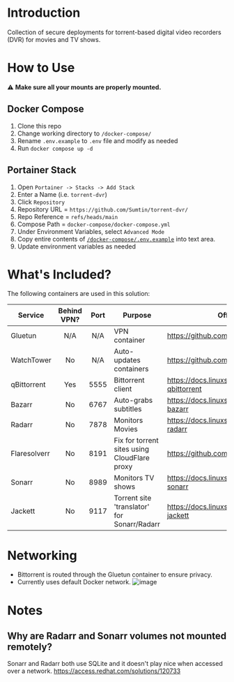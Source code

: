 # Introduction
Collection of secure deployments for torrent-based digital video recorders (DVR) for movies and TV shows.

# How to Use

:warning: **Make sure all your mounts are properly mounted.**

## Docker Compose

1. Clone this repo
1. Change working directory to `/docker-compose/`
1. Rename `.env.example` to `.env` file and modify as needed
1. Run `docker compose up -d`

## Portainer Stack

1. Open `Portainer -> Stacks -> Add Stack`
2. Enter a Name (i.e. `torrent-dvr`)
3. Click `Repository`
4. Repository URL = `https://github.com/Sumtin/torrent-dvr/`
5. Repo Reference = `refs/heads/main`
6. Compose Path = `docker-compose/docker-compose.yml`
7. Under Environment Variables, select `Advanced Mode`
8. Copy entire contents of [`/docker-compose/.env.example`](https://github.com/Sumtin/torrent-dvr/blob/main/docker-compose/.env.example) into text area.
9. Update environment variables as needed
 
# What's Included?

The following containers are used in this solution:

| Service | Behind VPN? | Port | Purpose | Official Docs |
|---|:---:|:---:|---|---|
|Gluetun|N/A|N/A|VPN container|https://github.com/qdm12/gluetun-wiki|
|WatchTower|No|N/A|Auto-updates containers|https://github.com/containrrr/watchtower| 
|qBittorrent|Yes|5555|Bittorrent client|https://docs.linuxserver.io/images/docker-qbittorrent|
|Bazarr|No|6767|Auto-grabs subtitles|https://docs.linuxserver.io/images/docker-bazarr|
|Radarr|No|7878|Monitors Movies|https://docs.linuxserver.io/images/docker-radarr|
|Flaresolverr|No|8191|Fix for torrent sites using CloudFlare proxy|https://github.com/FlareSolverr/FlareSolverr|
|Sonarr|No|8989|Monitors TV shows|https://docs.linuxserver.io/images/docker-sonarr|
|Jackett|No|9117|Torrent site 'translator' for Sonarr/Radarr |https://docs.linuxserver.io/images/docker-jackett|


# Networking

- Bittorrent is routed through the Gluetun container to ensure privacy.  
- Currently uses default Docker network.
![image](https://github.com/Sumtin/torrent-dvr/assets/6676557/06efc94e-dedb-4ca3-90b4-585fa202c308)


# Notes
## Why are Radarr and Sonarr volumes not mounted remotely?
Sonarr and Radarr both use SQLite and it doesn't play nice when accessed over a network. 
https://access.redhat.com/solutions/120733
